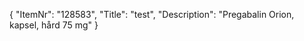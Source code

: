 {
  "ItemNr": "128583",
  "Title": "test",
  "Description": "Pregabalin Orion, kapsel, hård 75 mg"
}